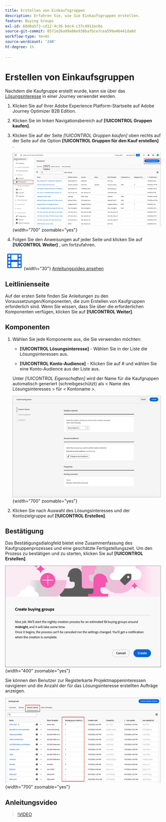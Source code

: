 ```yaml
---
title: Erstellen von Einkaufsgruppen
description: Erfahren Sie, wie Sie Einkaufsgruppen erstellen.
feature: Buying Groups
exl-id: 60d0a5f3-cd12-4c36-bdc4-c37c4913ac0a
source-git-commit: 8571e26a99a86e938bafbce7cea599a46441da8d
workflow-type: tm+mt
source-wordcount: '240'
ht-degree: 1%

---
```



# Erstellen von Einkaufsgruppen

Nachdem die Kaufgruppe erstellt wurde, kann sie über das [Lösungsinteresse](./solution-interests.md) in einer Journey verwendet werden.

1. Klicken Sie auf Ihrer Adobe Experience Platform-Startseite auf Adobe Journey Optimizer B2B Edition.

1. Klicken Sie im linken Navigationsbereich auf **[!UICONTROL Gruppen kaufen]**.

1. Klicken Sie auf der Seite _[!UICONTROL Gruppen kaufen]_ oben rechts auf der Seite auf die Option **[!UICONTROL Gruppen für den Kauf erstellen]** .

   ![Klicken Sie auf &quot;Kaufgruppen erstellen&quot;](./assets/buying-groups-create.png){width="700" zoomable="yes"}

1. Folgen Sie den Anweisungen auf jeder Seite und klicken Sie auf **[!UICONTROL Weiter]** , um fortzufahren.

![Video](../../assets/do-not-localize/icon-video.svg){width="30"} [Anleitungsvideo ansehen](#how-to-video)

## Leitlinienseite

Auf der ersten Seite finden Sie Anleitungen zu den Voraussetzungen/Komponenten, die zum Erstellen von Kaufgruppen erforderlich sind. Wenn Sie wissen, dass Sie über die erforderlichen Komponenten verfügen, klicken Sie auf **[!UICONTROL Weiter]**.

## Komponenten

1. Wählen Sie jede Komponente aus, die Sie verwenden möchten:

   * **[!UICONTROL Lösungsinteresse]** - Wählen Sie in der Liste die Lösungsinteressen aus.

   * **[!UICONTROL Konto-Audience]** - Klicken Sie auf # und wählen Sie eine Konto-Audience aus der Liste aus.

   Unter _[!UICONTROL Eigenschaften]_ wird der Name für die Kaufgruppen automatisch generiert (schreibgeschützt) als &lt; Name des Lösungsinteresses > für &lt; Kontoname >.

   ![Klicken Sie auf &quot;Kaufgruppen erstellen&quot;](./assets/buying-groups-create-components.png){width="700" zoomable="yes"}

1. Klicken Sie nach Auswahl des Lösungsinteresses und der Kontozielgruppe auf **[!UICONTROL Erstellen]**.

## Bestätigung

Das Bestätigungsdialogfeld bietet eine Zusammenfassung des Kaufgruppenprozesses und eine geschätzte Fertigstellungszeit. Um den Prozess zu bestätigen und zu starten, klicken Sie auf **[!UICONTROL Erstellen]**.

![Bestätigungsdialogfeld für Einkaufsgruppen erstellen](./assets/buying-groups-create-confirm.png){width="400" zoomable="yes"}

Sie können den Benutzer zur Registerkarte Projektmappeninteressen navigieren und die Anzahl der für das Lösungsinteresse erstellten Aufträge anzeigen.

![Klicken Sie auf &quot;Kaufgruppen erstellen&quot;](./assets/solution-interest-buying-group-jobs.png){width="700" zoomable="yes"}

<!-- Other buying group activities:

Member of buying group.
Assign a member of the buying group.
Remove a member of the buying group. -->

## Anleitungsvideo

>[!VIDEO](https://video.tv.adobe.com/v/3433081/?learn=on)
